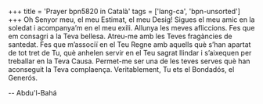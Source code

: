 +++
title = 'Prayer bpn5820 in Català'
tags = ['lang-ca', 'bpn-unsorted']
+++
Oh Senyor meu, el meu Estimat, el meu Desig! Sigues el meu amic en la soledat i acompanya’m en el meu exili. Allunya les meves afliccions. Fes que em consagri a la Teva bellesa. Atreu-me amb les Teves fragàncies de santedat. Fes que m’associï en el Teu Regne amb aquells què s’han apartat de tot tret de Tu, què anhelen servir en el Teu sagrat llindar i s’aixequen per treballar en la Teva Causa. Permet-me ser una de les teves serves què han aconseguit la Teva complaença. Veritablement, Tu ets el Bondadós, el Generós.

-- Abdu'l-Bahá
